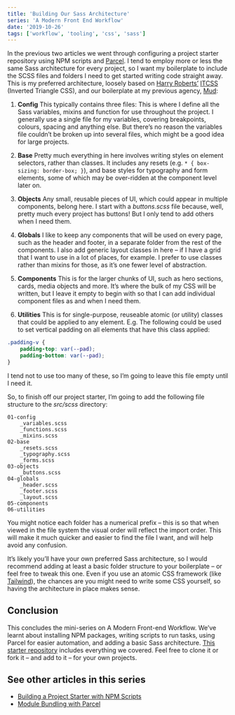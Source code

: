 ```yaml
---
title: 'Building Our Sass Architecture'
series: 'A Modern Front End Workflow'
date: '2019-10-26'
tags: ['workflow', 'tooling', 'css', 'sass']
---
```


In the previous two articles we went through configuring a project starter repository using NPM scripts and [Parcel](https://parceljs.org/). I tend to employ more or less the same Sass architecture for every project, so I want my boilerplate to include the SCSS files and folders I need to get started writing code straight away. This is my preferred architecture, loosely based on [Harry Roberts’](https://csswizardry.com/) [ITCSS](https://www.hongkiat.com/blog/inverted-triangle-css-web-development/) (Inverted Triangle CSS), and our boilerplate at my previous agency, [Mud](https://ournameismud.co.uk/):

1. **Config** This typically contains three files: This is where I define all the Sass variables, mixins and function for use throughout the project. I generally use a single file for my variables, covering breakpoints, colours, spacing and anything else. But there’s no reason the variables file couldn’t be broken up into several files, which might be a good idea for large projects.

2. **Base** Pretty much everything in here involves writing styles on element selectors, rather than classes. It includes any resets (e.g. `* { box-sizing: border-box; }`), and base styles for typography and form elements, some of which may be over-ridden at the component level later on.

3. **Objects** Any small, reusable pieces of UI, which could appear in multiple components, belong here. I start with a _buttons.scss_ file because, well, pretty much every project has buttons! But I only tend to add others when I need them.

4. **Globals** I like to keep any components that will be used on every page, such as the header and footer, in a separate folder from the rest of the components. I also add generic layout classes in here – if I have a grid that I want to use in a lot of places, for example. I prefer to use classes rather than mixins for those, as it’s one fewer level of abstraction.

5. **Components** This is for the larger chunks of UI, such as hero sections, cards, media objects and more. It’s where the bulk of my CSS will be written, but I leave it empty to begin with so that I can add individual component files as and when I need them.

6. **Utilities** This is for single-purpose, reuseable atomic (or utility) classes that could be applied to any element. E.g. The following could be used to set vertical padding on all elements that have this class applied:

```scss
.padding-v {
	padding-top: var(--pad);
	padding-bottom: var(--pad);
}
```

I tend not to use too many of these, so I’m going to leave this file empty until I need it.

So, to finish off our project starter, I’m going to add the following file structure to the _src/scss_ directory:

```
01-config
	_variables.scss
	_functions.scss
	_mixins.scss
02-base
	_resets.scss
	_typography.scss
	_forms.scss
03-objects
	_buttons.scss
04-globals
	_header.scss
	_footer.scss
	_layout.scss
05-components
06-utilities
```

You might notice each folder has a numerical prefix – this is so that when viewed in the file system the visual order will reflect the import order. This will make it much quicker and easier to find the file I want, and will help avoid any confusion.

It’s likely you’ll have your own preferred Sass architecture, so I would recommend adding at least a basic folder structure to your boilerplate – or feel free to tweak this one. Even if you use an atomic CSS framework (like [Tailwind](https://tailwindcss.com/)), the chances are you might need to write some CSS yourself, so having the architecture in place makes sense.

## Conclusion

This concludes the mini-series on A Modern Front-end Workflow. We’ve learnt about installing NPM packages, writing scripts to run tasks, using Parcel for easier automation, and adding a basic Sass architecture. [This starter repository](https://github.com/mbarker84/parcel-starter) includes everything we covered. Feel free to clone it or fork it – and add to it – for your own projects.

## See other articles in this series

- [Building a Project Starter with NPM Scripts](/a-modern-front-end-workflow-part-1/)
- [Module Bundling with Parcel](/a-modern-front-end-workflow-part-2/)
